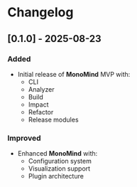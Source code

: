 # Changelog

## [0.1.0] - 2025-08-23
### Added
- Initial release of **MonoMind** MVP with:
  - CLI
  - Analyzer
  - Build
  - Impact
  - Refactor
  - Release modules

### Improved
- Enhanced **MonoMind** with:
  - Configuration system
  - Visualization support
  - Plugin architecture
